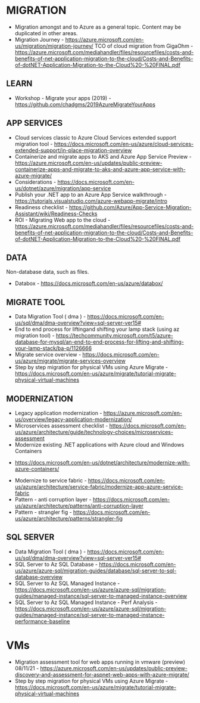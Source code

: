 # MIGRATION

* Migration amongst and to Azure as a general topic.  Content may be duplicated in other areas.
* Migration Journey - https://azure.microsoft.com/en-us/migration/migration-journey/
TCO of cloud migration from GigaOhm - https://azure.microsoft.com/mediahandler/files/resourcefiles/costs-and-benefits-of-net-application-migration-to-the-cloud/Costs-and-Benefits-of-dotNET-Application-Migration-to-the-Cloud%20-%20FINAL.pdf 

## LEARN

* Workshop - Migrate your apps (2019) - https://github.com/chadgms/2019AzureMigrateYourApps 

## APP SERVICES

* Cloud services classic to Azure Cloud Services extended support migration tool - https://docs.microsoft.com/en-us/azure/cloud-services-extended-support/in-place-migration-overview
* Containerize and migrate apps to AKS and Azure App Service Preview - https://azure.microsoft.com/en-us/updates/public-preview-containerize-apps-and-migrate-to-aks-and-azure-app-service-with-azure-migrate/
* Considerations - https://docs.microsoft.com/en-us/dotnet/azure/migration/app-service
* Publish your .NET app to an Azure App Service walkthrough - https://tutorials.visualstudio.com/azure-webapp-migrate/intro 
* Readiness checklist - https://github.com/Azure/App-Service-Migration-Assistant/wiki/Readiness-Checks 
* ROI - Migrating Web app to the cloud - https://azure.microsoft.com/mediahandler/files/resourcefiles/costs-and-benefits-of-net-application-migration-to-the-cloud/Costs-and-Benefits-of-dotNET-Application-Migration-to-the-Cloud%20-%20FINAL.pdf

## DATA

Non-database data, such as files.

* Databox - https://docs.microsoft.com/en-us/azure/databox/

## MIGRATE TOOL

* Data Migration Tool ( dma ) - https://docs.microsoft.com/en-us/sql/dma/dma-overview?view=sql-server-ver15#
* End to end process for liftingand shifting your lamp stack (using az migration tool) - https://techcommunity.microsoft.com/t5/azure-database-for-mysql/an-end-to-end-process-for-lifting-and-shifting-your-lamp-stack/ba-p/1126666
* Migrate service overview - https://docs.microsoft.com/en-us/azure/migrate/migrate-services-overview
* Step by step migration for physical VMs using Azure Migrate - https://docs.microsoft.com/en-us/azure/migrate/tutorial-migrate-physical-virtual-machines

## MODERNIZATION

* Legacy application modernization - https://azure.microsoft.com/en-us/overview/legacy-application-modernization/
* Microservices assessment checklist - https://docs.microsoft.com/en-us/azure/architecture/guide/technology-choices/microservices-assessment 
* Modernize existing .NET applications with Azure cloud and Windows Containers
- https://docs.microsoft.com/en-us/dotnet/architecture/modernize-with-azure-containers/
* Modernize to service fabric - https://docs.microsoft.com/en-us/azure/architecture/service-fabric/modernize-app-azure-service-fabric
* Pattern - anti corruption layer - https://docs.microsoft.com/en-us/azure/architecture/patterns/anti-corruption-layer
* Pattern - strangler fig - https://docs.microsoft.com/en-us/azure/architecture/patterns/strangler-fig

## SQL SERVER

* Data Migration Tool ( dma ) - https://docs.microsoft.com/en-us/sql/dma/dma-overview?view=sql-server-ver15#
* SQL Server to Az SQL Database - https://docs.microsoft.com/en-us/azure/azure-sql/migration-guides/database/sql-server-to-sql-database-overview
* SQL Server to Az SQL Managed Instance - https://docs.microsoft.com/en-us/azure/azure-sql/migration-guides/managed-instance/sql-server-to-managed-instance-overview
* SQL Server to Az SQL Managed Instance - Perf Analysis - https://docs.microsoft.com/en-us/azure/azure-sql/migration-guides/managed-instance/sql-server-to-managed-instance-performance-baseline

# VMs

* Migration assessment tool for web apps running in vmware (preview) 08/11/21 - https://azure.microsoft.com/en-us/updates/public-preview-discovery-and-assessment-for-aspnet-web-apps-with-azure-migrate/
* Step by step migration for physical VMs using Azure Migrate - https://docs.microsoft.com/en-us/azure/migrate/tutorial-migrate-physical-virtual-machines
